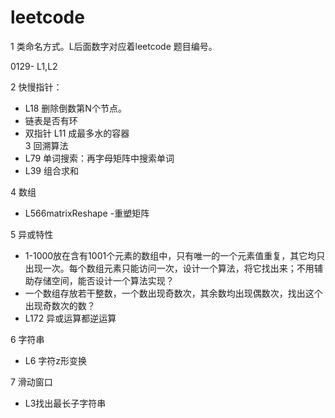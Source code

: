 # leetcode

1 类命名方式。L后面数字对应着leetcode 题目编号。

0129- L1,L2


2 快慢指针：
 - L18 删除倒数第N个节点。
 - 链表是否有环
 - 双指针 L11 成最多水的容器  
3 回溯算法
 - L79 单词搜索：再字母矩阵中搜索单词
 - L39 组合求和
 
4 数组
 -  L566matrixReshape -重塑矩阵
  
5 异或特性
 - 1-1000放在含有1001个元素的数组中，只有唯一的一个元素值重复，其它均只出现一次。每个数组元素只能访问一次，设计一个算法，将它找出来；不用辅助存储空间，能否设计一个算法实现？
 - 一个数组存放若干整数，一个数出现奇数次，其余数均出现偶数次，找出这个出现奇数次的数？
 - L172 异或运算都逆运算
 

 6 字符串
 - L6 字符z形变换

7  滑动窗口
 - L3找出最长子字符串
